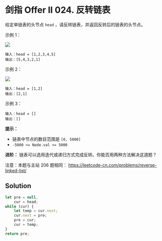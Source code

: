 # 剑指 Offer II 024. 反转链表

给定单链表的头节点 `head` ，请反转链表，并返回反转后的链表的头节点。

示例 1：

![](https://assets.leetcode.com/uploads/2021/02/19/rev1ex1.jpg)

```
输入：head = [1,2,3,4,5]
输出：[5,4,3,2,1]
```

示例 2：

![](https://assets.leetcode.com/uploads/2021/02/19/rev1ex2.jpg)

```
输入：head = [1,2]
输出：[2,1]
```

示例 3：

```
输入：head = []
输出：[]
```

**提示：**

-   链表中节点的数目范围是 `[0, 5000]`
-   `-5000 <= Node.val <= 5000`

**进阶：** 链表可以选用迭代或递归方式完成反转。你能否用两种方法解决这道题？

注意：本题与主站 206 题相同： https://leetcode-cn.com/problems/reverse-linked-list/

## Solution

```js
let pre = null,
    cur = head;
while (cur) {
    let temp = cur.next;
    cur.next = pre;
    pre = cur;
    cur = temp;
}
return pre;
```
